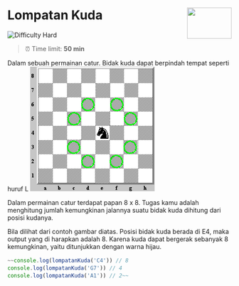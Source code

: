 # Lompatan Kuda<img align="right" height="70" width="100" src="https://hacktiv8.com/img/logo-hacktiv8_bordered.png__vzu2vhp2VRX%2Bewg7J0bPlaAf7ee5fc69819b5ef3849344c119f5e18">

![Difficulty Hard](https://img.shields.io/badge/Difficulty-HARD-red)

> ⏰ Time limit: **50 min**

Dalam sebuah permainan catur. Bidak kuda dapat berpindah tempat seperti huruf L
![ss](ss.gif)

Dalam permainan catur terdapat papan 8 x 8.
Tugas kamu adalah menghitung jumlah kemungkinan jalannya suatu bidak kuda dihitung dari posisi kudanya.

Bila dilihat dari contoh gambar diatas. Posisi bidak kuda berada di E4, maka output yang di harapkan adalah 8. Karena kuda dapat bergerak sebanyak 8 kemungkinan, yaitu ditunjukkan dengan warna hijau.

```javascript
~~console.log(lompatanKuda('C4')) // 8
console.log(lompatanKuda('G7')) // 4
console.log(lompatanKuda('A1')) // 2~~
```